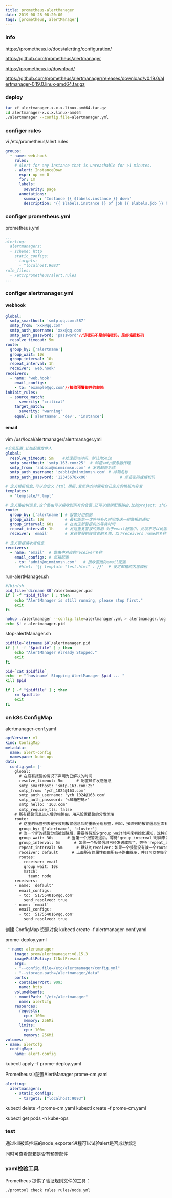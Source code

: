 ```yaml
---
title: prometheus-alertManager
date: 2019-08-28 08:20:00
tags: [prometheus, alertManager]
---
```


### info
https://prometheus.io/docs/alerting/configuration/

https://github.com/prometheus/alertmanager

https://prometheus.io/download/

https://github.com/prometheus/alertmanager/releases/download/v0.19.0/alertmanager-0.19.0.linux-amd64.tar.gz

### deploy
```bash
tar xf alertmanager-x.x.x.linux-amd64.tar.gz
cd alertmanager-x.x.x.linux-amd64
./alertmanager --config.file=alertmanager.yml
```

### configer rules
vi /etc/prometheus/alert.rules
```yaml
groups:
  - name: web.hook
    rules:
    # Alert for any instance that is unreachable for >1 minutes.
    - alert: InstanceDown
      expr: up == 0
      for: 1m
      labels:
        severity: page
      annotations:
        summary: "Instance {{ $labels.instance }} down"
        description: "{{ $labels.instance }} of job {{ $labels.job }} has been down for more than 5 minutes."
```

### configer prometheus.yml
prometheus.yml
```yaml
...
alerting:
  alertmanagers:
  - scheme: http
    static_configs:
    - targets:
      - "localhost:9093"
rule_files:
  - /etc/prometheus/alert.rules
...
```

### configer alertmanager.yml
#### webhook
```yaml
global:
  smtp_smarthost: 'smtp.qq.com:587'
  smtp_from: 'xxx@qq.com'
  smtp_auth_username: 'xxx@qq.com'
  smtp_auth_password: 'password'//该密码不是邮箱密码，是邮箱授权码
  resolve_timeout: 5m
route:
  group_by: ['alertname']
  group_wait: 10s
  group_interval: 10s
  repeat_interval: 1h
  receiver: 'web.hook'
receivers:
  - name: 'web.hook'
    email_configs:
    - to: 'example@qq.com'//接收预警邮件的邮箱
inhibit_rules:
  - source_match:
      severity: 'critical'
    target_match:
      severity: 'warning'
    equal: ['alertname', 'dev', 'instance']
```
#### email
vim /usr/local/alertmanager/alertmanager.yml
```yaml
#全局配置,比如配置发件人
global:
  resolve_timeout: 5m    #处理超时时间，默认为5min
  smtp_smarthost: 'smtp.163.com:25'  # 邮箱smtp服务器代理
  smtp_from: 'zabbix@minminmsn.com' # 发送邮箱名称
  smtp_auth_username: 'zabbix@minminmsn.com' # 邮箱名称
  smtp_auth_password: '12345678xxOO'              # 邮箱密码或授权码

# 定义模板信息,可以自定义 html 模板,发邮件的时候用自己定义的模板内容发
templates:
  - 'template/*.tmpl'

# 定义路由树信息,这个路由可以接收到所有的告警,还可以继续配置路由,比如project: zhidaoAPP(prometheus 告警规则中自定义的lable)发给谁,project: baoxian的发给谁
route:
  group_by: ['alertname'] # 报警分组依据
  group_wait: 10s         # 最初即第一次等待多久时间发送一组警报的通知
  group_interval: 60s     # 在发送新警报前的等待时间
  repeat_interval: 1h     # 发送重复警报的周期 对于email配置中，此项不可以设置过低，否则将会由于邮件发送太多频繁，被smtp服务器拒绝
  receiver: 'email'       # 发送警报的接收者的名称，以下receivers name的名称

# 定义警报接收者信息
receivers:
  - name: 'email'  # 路由中对应的receiver名称
    email_configs: # 邮箱配置
    - to: 'admin@minminmsn.com'   # 接收警报的email配置
      #html: '{{ template "test.html" . }}'  # 设定邮箱的内容模板
```
run-alertManager.sh
```bash
#/bin/sh
pid_file=`dirname $0`/alertmanager.pid  
if [ -f "$pid_file" ] ; then  
    echo "AlertManager is still running, please stop first."
    exit
fi

nohup ./alertmanager --config.file=alertmanager.yml > alertmanager.log 2>&1 &  
echo $! > alertmanager.pid
```

stop-alertManager.sh
```bash
pidfile=`dirname $0`/alertmanager.pid  
if [ ! -f "$pidfile" ] ; then  
    echo "AlertManager Already Stopped."
    exit
fi

pid=`cat $pidfile`  
echo -e "`hostname` Stopping AlertManager $pid ... "  
kill $pid

if [ -f "$pidfile" ] ; then  
    rm $pidfile
    exit
fi
```

### on k8s ConfigMap
alertmanager-conf.yaml
```yaml
apiVersion: v1
kind: ConfigMap
metadata:
  name: alert-config  
  namespace: kube-ops
data:
  config.yml: |-
    global:
      # 在没有报警的情况下声明为已解决的时间
      resolve_timeout: 5m      # 配置邮件发送信息
      smtp_smarthost: 'smtp.163.com:25'
      smtp_from: 'ych_1024@163.com'
      smtp_auth_username: 'ych_1024@163.com'
      smtp_auth_password: '<邮箱密码>'
      smtp_hello: '163.com'
      smtp_require_tls: false
    # 所有报警信息进入后的根路由，用来设置报警的分发策略
    route:
      # 这里的标签列表是接收到报警信息后的重新分组标签，例如，接收到的报警信息里面有许多具有 cluster=A 和 alertname=LatncyHigh 这样的标签的报警信息将会批量被聚合到一个分组里面
      group_by: ['alertname', 'cluster']
      # 当一个新的报警分组被创建后，需要等待至少group_wait时间来初始化通知，这种方式可以确保您能有足够的时间为同一分组来获取多个警报，然后一起触发这个报警信息。
      group_wait: 30s      # 当第一个报警发送后，等待'group_interval'时间来发送新的一组报警信息。
      group_interval: 5m      # 如果一个报警信息已经发送成功了，等待'repeat_interval'时间来重新发送他们
      repeat_interval: 5m      # 默认的receiver：如果一个报警没有被一个route匹配，则发送给默认的接收器
      receiver: default      # 上面所有的属性都由所有子路由继承，并且可以在每个子路由上进行覆盖。
      routes:
      - receiver: email        
        group_wait: 10s        
        match:
          team: node    
    receivers:
    - name: 'default'
      email_configs:
      - to: '517554016@qq.com'
        send_resolved: true
    - name: 'email'
      email_configs:
      - to: '517554016@qq.com'
        send_resolved: true
```

创建 ConfigMap 资源对象
kubectl create -f alertmanager-conf.yaml

prome-deploy.yaml
```yaml
 - name: alertmanager    
    image: prom/alertmanager:v0.15.3    
    imagePullPolicy: IfNotPresent    
    args:
    - "--config.file=/etc/alertmanager/config.yml"
    - "--storage.path=/alertmanager/data"
    ports:
    - containerPort: 9093
      name: http    
    volumeMounts:
    - mountPath: "/etc/alertmanager"
      name: alertcfg    
    resources:
      requests:
        cpu: 100m        
        memory: 256Mi      
      limits:
        cpu: 100m        
        memory: 256Mi
volumes:
- name: alertcfg  
  configMap:
    name: alert-config
```
kubectl apply -f prome-deploy.yaml

Prometheus中配置AlertManager
prome-cm.yaml
```yaml
alerting:
  alertmanagers:
    - static_configs:
      - targets: ["localhost:9093"]
```
kubectl delete -f prome-cm.yaml
kubectl create -f prome-cm.yaml

kubectl get pods -n kube-ops

### test
通过kill被监控端的node_exporter进程可以试验alert是否成功绑定

同时可查看邮箱是否有预警邮件

### yaml检验工具
Prometheus 提供了验证规则文件的工具：

```./promtool check rules rules/node.yml```
